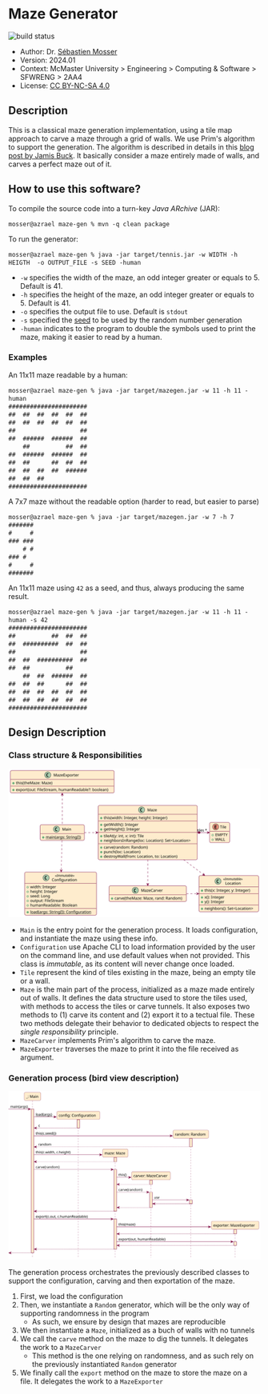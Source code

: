 # Maze Generator

![build status](https://github.com/ace-lectures/maze-gen/actions/workflows/build.yaml/badge.svg)

- Author: Dr. [Sébastien Mosser](https://mosser.github.io)
- Version: 2024.01
- Context: McMaster University > Engineering > Computing & Software > SFWRENG > 2AA4
- License: [CC BY-NC-SA 4.0](https://creativecommons.org/licenses/by-nc-sa/4.0/)

## Description

This is a classical maze generation implementation, using a tile map approach to carve a maze through a grid of walls.
We use Prim's algorithm to support the generation. The algorithm is described in details in this [blog post by Jamis Buck](https://weblog.jamisbuck.org/2011/1/10/maze-generation-prim-s-algorithm). It basically consider a maze entirely made of walls, and carves a perfect maze out of it.

## How to use this software?

To compile the source code into a turn-key _Java ARchive_ (JAR):

```
mosser@azrael maze-gen % mvn -q clean package  
```

To run the generator:

```
mosser@azrael maze-gen % java -jar target/tennis.jar -w WIDTH -h HEIGTH  -o OUTPUT_FILE -s SEED -human 
```

- `-w` specifies the width of the maze, an odd integer greater or equals to 5. Default is 41.
- `-h` specifies the height of the maze, an odd integer greater or equals to 5. Default is 41.
- `-o` specifies the output file to use. Default is `stdout`
- `-s` specified the [seed](https://en.wikipedia.org/wiki/Random_seed) to be used by the random number generation
- `-human` indicates to the program to double the symbols used to print the maze, making it easier to read by a human.


### Examples

An 11x11 maze readable by a human:

```
mosser@azrael maze-gen % java -jar target/mazegen.jar -w 11 -h 11 -human 
######################
##  ##  ##  ##  ##  ##
##  ##  ##  ##  ##  ##
##                  ##
##  ######  ######  ##
    ##          ##  ##
##  ######  ######  ##
##  ##      ##  ##  ##
##  ##  ##  ##  ######
##  ##  ##            
######################
```

A 7x7 maze without the readable option (harder to read, but easier to parse)

```
mosser@azrael maze-gen % java -jar target/mazegen.jar -w 7 -h 7 
#######
#     #
### ###
    # #
### #  
#     #
#######

```

An 11x11 maze using `42` as a seed, and thus, always producing the same result.

```
mosser@azrael maze-gen % java -jar target/mazegen.jar -w 11 -h 11 -human -s 42
######################
##          ##  ##  ##
##  ##########  ##  ##
##                  ##
##  ##  ##########  ##
##  ##          ##    
    ##  ##  ######  ##
##  ##  ##      ##  ##
##  ##  ##  ##  ##  ##
##  ##  ##  ##  ##  ##
######################

```

## Design Description

### Class structure & Responsibilities

![class diagram](./src/main/puml/structure.svg)

- `Main` is the entry point for the generation process. It loads configuration, and instantiate the maze using these info.
- `Configuration` use Apache CLI to load information provided by the user on the command line, and use default values when not provided. This class is _immutable_, as its content will never change once loaded.
- `Tile` represent the kind of tiles existing in the maze, being an empty tile or a wall.
- `Maze` is the main part of the process, initialized as a maze made entirely out of walls. It defines the data structure used to store the tiles used, with methods to access the tiles or carve tunnels. It also exposes two methods to (1) carve its content and (2) export it to a tectual file. These two methods delegate their behavior to dedicated objects to respect the _single responsibility_ principle.
- `MazeCarver` implements Prim's algorithm to carve the maze.
- `MazeExporter` traverses the maze to print it into the file received as argument.

### Generation process (bird view description)

![sequence diagram](./src/main/puml/generation.svg)


The generation process orchestrates the previously described classes to support the configuration, carving and then exportation of the maze.

1. First, we load the configuration
2. Then, we instantiate a `Random` generator, which will be the only way of supporting randomness in the program
    - As such, we ensure by design that mazes are reproducible
3. We then instantiate a `Maze`, initialized as a buch of walls with no tunnels
4. We call the `carve` method on the maze to dig the tunnels. It delegates the work to a `MazeCarver`
    - This method is the one relying on randomness, and as such rely on the previously instantiated `Random` generator 
5. We finally call the `export` method on the maze to store the maze on a file. It delegates the work to a `MazeExporter`